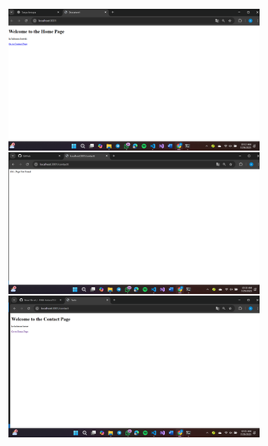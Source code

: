 ![alt text](<Screenshot 2025-07-29 101307.png>)
![alt text](<Screenshot 2025-07-29 101901.png>)
![alt text](<Screenshot 2025-07-29 102110.png>)